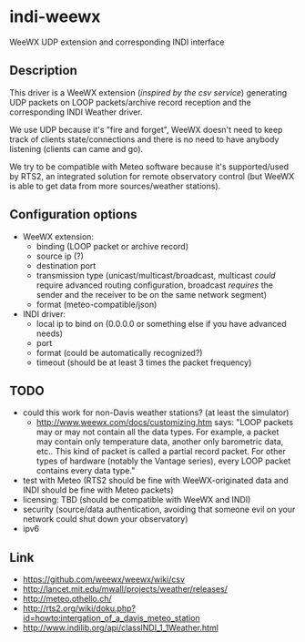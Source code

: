 # indi-weewx
WeeWX UDP extension and corresponding INDI interface

## Description
This driver is a WeeWX extension (*inspired by the csv service*) generating UDP
packets on LOOP packets/archive record reception and the corresponding INDI
Weather driver.

We use UDP because it's "fire and forget", WeeWX doesn't need to keep track of
clients state/connections and there is no need to have anybody listening
(clients can came and go).

We try to be compatible with Meteo software because it's supported/used by
RTS2, an integrated solution for remote observatory control (but WeeWX is able
to get data from more sources/weather stations).

## Configuration options
* WeeWX extension:
  * binding (LOOP packet or archive record)
  * source ip (?)
  * destination port
  * transmission type (unicast/multicast/broadcast, multicast *could* require
    advanced routing configuration, broadcast *requires* the sender and the
    receiver to be on the same network segment)
  * format (meteo-compatible/json)
* INDI driver:
  * local ip to bind on (0.0.0.0 or something else if you have advanced needs)
  * port
  * format (could be automatically recognized?)
  * timeout (should be at least 3 times the packet frequency)

## TODO
* could this work for non-Davis weather stations? (at least the simulator)
  * http://www.weewx.com/docs/customizing.htm says: "LOOP packets may or may
    not contain all the data types. For example, a packet may contain only
    temperature data, another only barometric data, etc.. This kind of packet
    is called a partial record packet. For other types of hardware (notably the
    Vantage series), every LOOP packet contains every data type."
* test with Meteo (RTS2 should be fine with WeeWX-originated data and INDI
  should be fine with Meteo packets)
* licensing: TBD (should be compatible with WeeWX and INDI)
* security (source/data authentication, avoiding that someone evil on your
  network could shut down your observatory)
* ipv6

## Link
* https://github.com/weewx/weewx/wiki/csv
* http://lancet.mit.edu/mwall/projects/weather/releases/
* http://meteo.othello.ch/
* http://rts2.org/wiki/doku.php?id=howto:intergation_of_a_davis_meteo_station
* http://www.indilib.org/api/classINDI_1_1Weather.html
